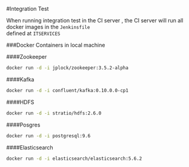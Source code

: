 #Integration Test 

When running integration test in the CI server , 
the CI server will run all docker images in the ```Jenkinsfile```  
defined at ```ITSERVICES```


###Docker Containers in local machine

####Zookeeper

```bash
docker run -d -i jplock/zookeeper:3.5.2-alpha
```

####Kafka

```bash
docker run -d -i confluent/kafka:0.10.0.0-cp1
```

####HDFS

```bash
docker run -d -i stratio/hdfs:2.6.0
```

####Posgres

```bash
docker run -d -i postgresql:9.6
```

####Elasticsearch

```bash
docker run -d -i elasticsearch/elasticsearch:5.6.2
```


